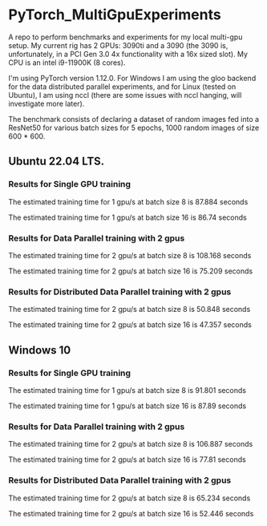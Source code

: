 # PyTorch_MultiGpuExperiments
A repo to perform benchmarks and experiments for my local multi-gpu setup.
My current rig has 2 GPUs: 3090ti and a 3090 (the 3090 is, unfortunately, in a PCI Gen 3.0
4x functionality with a 16x sized slot).
My CPU is an intel i9-11900K (8 cores).

I'm using PyTorch version 1.12.0. For Windows I am using the gloo backend for 
the data distributed parallel experiments, and for Linux (tested on Ubuntu), I
am using nccl (there are some issues with nccl hanging, will investigate more later).

The benchmark consists of declaring a dataset of random images fed into a ResNet50
for various batch sizes for 5 epochs, 1000 random images of size 600 * 600.

## Ubuntu 22.04 LTS. 

### Results for Single GPU training

The estimated training time for 1 gpu/s at batch size 8 is 87.884 seconds

The estimated training time for 1 gpu/s at batch size 16 is 86.74 seconds


### Results for Data Parallel training with 2 gpus

The estimated training time for 2 gpu/s at batch size 8 is 108.168 seconds

The estimated training time for 2 gpu/s at batch size 16 is 75.209 seconds


### Results for Distributed Data Parallel training with 2 gpus

The estimated training time for 2 gpu/s at batch size 8 is 50.848 seconds

The estimated training time for 2 gpu/s at batch size 16 is 47.357 seconds

## Windows 10

### Results for Single GPU training

The estimated training time for 1 gpu/s at batch size 8 is 91.801 seconds

The estimated training time for 1 gpu/s at batch size 16 is 87.89 seconds


### Results for Data Parallel training with 2 gpus

The estimated training time for 2 gpu/s at batch size 8 is 106.887 seconds

The estimated training time for 2 gpu/s at batch size 16 is 77.81 seconds


### Results for Distributed Data Parallel training with 2 gpus

The estimated training time for 2 gpu/s at batch size 8 is 65.234 seconds

The estimated training time for 2 gpu/s at batch size 16 is 52.446 seconds
